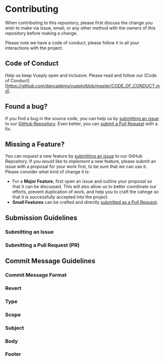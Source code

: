 # Contributing

When contributing to this repository, please first discuss the change you wish to make via issue, email, or any other method with the owners of this repository before making a change.

Please note we have a code of conduct, please follow it in all your interactions with the project.

## Code of Conduct
Help us keep Vueply open and inclusive. Please read and follow our [Code of Conduct][https://github.com/daycademy/vueply/blob/master/CODE_OF_CONDUCT.md].

## Found a bug?
If you find a bug in the source code, you can help us by [submitting an issue](#submit-issue) to our [GitHub Repository](https://github.com/daycademy/vueply). Even better, you can [submit a Pull Request](#submit-pr) with a fix.

## Missing a Feature?
You can *request* a new feature by [submitting an issue](#submit-issue) to our GitHub Repository. If you would like to *implement* a new feature, please submit an issue with a proposal for your work first, to be sure that we can use it.
Please consider what kind of change it is:

* For a **Major Feature**, first open an issue and outline your proposal so that it can be discussed. This will also allow us to better coordinate our efforts, prevent duplication of work, and help you to craft the cahnge so that it is successfully accepted into the project.
* **Small Features** can be crafted and directly [submitted as a Pull Request](#submit-pr).

## Submission Guidelines

### <a name="submit-issue"></a> Submitting an Issue

### <a name="submit-pr"></a> Submitting a Pull Request (PR)

## Commit Message Guidelines

### Commit Message Format

### Revert

### Type

### Scope

### Subject

### Body

### Footer
